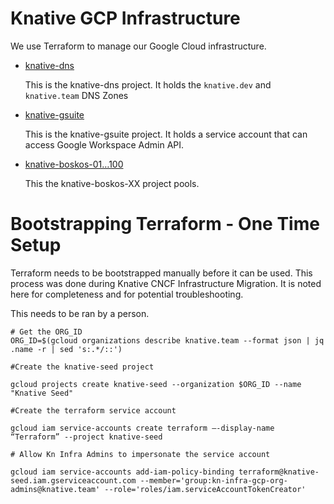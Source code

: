# Knative GCP Infrastructure

We use Terraform to manage our Google Cloud infrastructure.

- [knative-dns](./dns)

  This is the knative-dns project. It holds the `knative.dev` and `knative.team` DNS Zones

- [knative-gsuite](./gsuite)

  This is the knative-gsuite project. It holds a service account that can access Google Workspace Admin API.

- [knative-boskos-01…100](./boskos)

  This the knative-boskos-XX project pools.


# Bootstrapping Terraform - One Time Setup

Terraform needs to be bootstrapped manually before it can be used. This process was done during Knative CNCF Infrastructure Migration. It is noted here for completeness and for potential troubleshooting.

This needs to be ran by a person.

```
# Get the ORG_ID
ORG_ID=$(gcloud organizations describe knative.team --format json | jq .name -r | sed 's:.*/::')

#Create the knative-seed project

gcloud projects create knative-seed --organization $ORG_ID --name "Knative Seed"

#Create the terraform service account

gcloud iam service-accounts create terraform —-display-name “Terraform” --project knative-seed

# Allow Kn Infra Admins to impersonate the service account

gcloud iam service-accounts add-iam-policy-binding terraform@knative-seed.iam.gserviceaccount.com --member='group:kn-infra-gcp-org-admins@knative.team' --role='roles/iam.serviceAccountTokenCreator'

```
